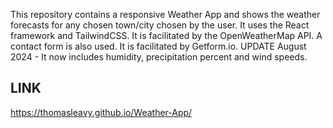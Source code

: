 This repository contains a responsive Weather App and shows the weather forecasts for any chosen town/city chosen by the user.
It uses the React framework and TailwindCSS. It is facilitated by the OpenWeatherMap API. A contact form is also used. It is facilitated by Getform.io.
UPDATE August 2024 - It now includes humidity, precipitation percent and wind speeds.

## LINK
https://thomasleavy.github.io/Weather-App/
